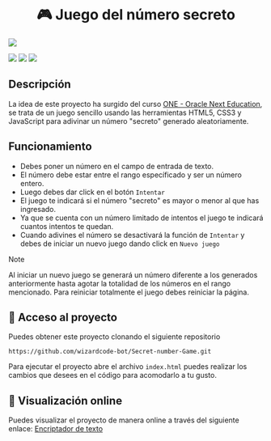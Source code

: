 <h1 align="center">🎮 Juego del número secreto</h1> 

<p>
  <img src="http://img.shields.io/static/v1?label=ESTADO&message=FINALIZADO&color=RED&style=for-the-badge" #vitrinedev/>
</p>
<p>
  <img src="https://img.shields.io/badge/HTML5-E34F26?style=for-the-badge&logo=html5&logoColor=white" />
  <img src="https://img.shields.io/badge/CSS3-1572B6?style=for-the-badge&logo=css3&logoColor=white" />
  <img src="https://img.shields.io/badge/JavaScript-323330?style=for-the-badge&logo=javascript&logoColor=F7DF1E" />
</p>

## Descripción
La idea de este proyecto ha surgido del curso [ONE - Oracle Next Education](https://www.oracle.com/co/education/oracle-next-education/), se trata de un 
juego sencillo usando las herramientas HTML5, CSS3 y JavaScript para adivinar un número "secreto" generado aleatoriamente.

## Funcionamiento
- Debes poner un número en el campo de entrada de texto.
- El número debe estar entre el rango específicado y ser un número entero.
- Luego debes dar click en el botón `Intentar`
- El juego te indicará si el número "secreto" es mayor o menor al que has ingresado.
- Ya que se cuenta con un número limitado de intentos el juego te indicará cuantos intentos te quedan.
- Cuando adivines el número se desactivará la función de `Intentar` y debes de iniciar un nuevo juego dando click en `Nuevo juego`
> [!NOTE]  
> Al iniciar un nuevo juego se generará un número diferente a los generados anteriormente hasta agotar la totalidad de los números en el rango mencionado.
> Para reiniciar totalmente el juego debes reiniciar la página. 

## 📂 Acceso al proyecto
Puedes obtener este proyecto clonando el siguiente repositorio
```
https://github.com/wizardcode-bot/Secret-number-Game.git
```
Para ejecutar el proyecto abre el archivo `index.html` puedes realizar los cambios que desees en el código para acomodarlo a tu gusto.

## :mag_right: Visualización online
Puedes visualizar el proyecto de manera online a través del siguiente enlace: 
[Encriptador de texto](https://secret-number-game-xi.vercel.app/) 
